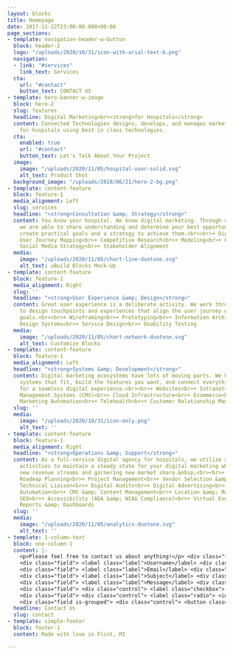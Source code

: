 ```yaml
---
layout: blocks
title: Homepage
date: 2017-11-22T23:00:00.000+00:00
page_sections:
- template: navigation-header-w-button
  block: header-2
  logo: "/uploads/2020/10/31/icon-with-arial-text-6.png"
  navigation:
  - link: "#services"
    link_text: Services
  cta:
    url: "#contact"
    button_text: CONTACT US
- template: hero-banner-w-image
  block: hero-2
  slug: features
  headline: Digital Marketing<br><strong>for Hospitals</strong>
  content: Connected Technologies designs, develops, and manages marketing solutions
    for hospitals using best in class technologies.
  cta:
    enabled: true
    url: "#contact"
    button_text: Let's Talk About Your Project
  image:
    image: "/uploads/2020/11/05/hospital-user-solid.svg"
    alt_text: Product Shot
  background_image: "/uploads/2018/06/21/hero-2-bg.png"
- template: content-feature
  block: feature-1
  media_alignment: Left
  slug: services
  headline: "<strong>Consultation &amp; Strategy</strong>"
  content: You know your hospital. We know digital marketing. Through collaboration
    we are able to share understanding and determine your best opportunities, then
    create practical goals and a strategy to achieve them.<br><br>+ Digital Transformation<br>+
    User Journey Mapping<br>+ Competitive Research<br>+ Modeling<br>+ Content Strategy<br>+
    Social Media Strategy<br>+ Stakeholder Alignment
  media:
    image: "/uploads/2020/11/05/chart-line-duotone.svg"
    alt_text: uBuild Blocks Mock-Up
- template: content-feature
  block: feature-1
  media_alignment: Right
  slug: ''
  headline: "<strong>User Experience &amp; Design</strong>"
  content: Great user experience is a deliberate activity. We work through the strategy
    to design touchpoints and experiences that align the user journey with your organizational
    goals.<br><br>+ Wireframing<br>+ Prototyping<br>+ Information Architecture<br>+
    Design Systems<br>+ Service Design<br>+ Usability Testing
  media:
    image: "/uploads/2020/11/05/chart-network-duotone.svg"
    alt_text: Customize Blocks
- template: content-feature
  block: feature-1
  media_alignment: Left
  headline: "<strong>Systems &amp; Development</strong>"
  content: Digital marketing ecosystems have lots of moving parts. We help you select
    systems that fit, build the features you want, and connect everything together
    for a seamless digital experience.<br><br>+ Websites<br>+ Intranets<br>+ Content
    Management Systems (CMS)<br>+ Cloud Infrastructure<br>+ Ecommerce<br>+ Forms<br>+
    Marketing Automation<br>+ Telehealth<br>+ Customer Relationship Management (CRM)
  slug: ''
  media:
    image: "/uploads/2020/10/31/icon-only.png"
    alt_text: ''
- template: content-feature
  block: feature-1
  media_alignment: Right
  headline: "<strong>Operations &amp; Support</strong>"
  content: As a full-service digital agency for hospitals, we utilize a variety of
    activities to maintain a steady state for your digital marketing while driving
    new revenue streams and garnering new market share.&nbsp;<br><br>+ Budget &amp;
    Roadmap Planning<br>+ Project Management<br>+ Vendor Selection &amp; Management<br>+
    Technical Liaison<br>+ Digital Audits<br>+ Digital Advertising<br>+ Marketing
    Automation<br>+ CMS &amp; Content Management<br>+ Location &amp; Reputation Management<br>+
    SEO<br>+ Accessibility (ADA &amp; WCAG Compliance)<br>+ Virtual Events<br>+ Training<br>+
    Reports &amp; Dashboards
  slug: ''
  media:
    image: "/uploads/2020/11/05/analytics-duotone.svg"
    alt_text: ''
- template: 1-column-text
  block: one-column-1
  content: |-
    <p>Please feel free to contact us about anything!</p> <div class="field"> <label class="label">Name</label> <div class="control"> <input class="input" type="text" placeholder="Text input"> </div> </div>
    <div class="field"> <label class="label">Username</label> <div class="control has-icons-left has-icons-right"> <input class="input is-success" type="text" placeholder="Text input" value="bulma"> <span class="icon is-small is-left"> <i class="fas fa-user"></i> </span> <span class="icon is-small is-right"> <i class="fas fa-check"></i> </span> </div> <p class="help is-success">This username is available</p> </div>
    <div class="field"> <label class="label">Email</label> <div class="control has-icons-left has-icons-right"> <input class="input is-danger" type="email" placeholder="Email input" value="hello@"> <span class="icon is-small is-left"> <i class="fas fa-envelope"></i> </span> <span class="icon is-small is-right"> <i class="fas fa-exclamation-triangle"></i> </span> </div> <p class="help is-danger">This email is invalid</p> </div>
    <div class="field"> <label class="label">Subject</label> <div class="control"> <div class="select"> <select> <option>Select dropdown</option> <option>With options</option> </select> </div> </div> </div>
    <div class="field"> <label class="label">Message</label> <div class="control"> <textarea class="textarea" placeholder="Textarea"></textarea> </div> </div>
    <div class="field"> <div class="control"> <label class="checkbox"> <input type="checkbox"> I agree to the <a href="#">terms and conditions</a> </label> </div> </div>
    <div class="field"> <div class="control"> <label class="radio"> <input type="radio" name="question"> Yes </label> <label class="radio"> <input type="radio" name="question"> No </label> </div> </div>
    <div class="field is-grouped"> <div class="control"> <button class="button is-link">Submit</button> </div> <div class="control"> <button class="button is-link is-light">Cancel</button> </div> </div>
  headline: Contact Us
  slug: contact
- template: simple-footer
  block: footer-1
  content: Made with love in Flint, MI

---
```

